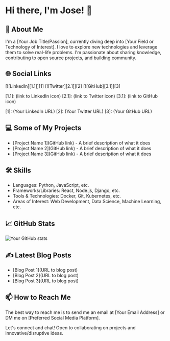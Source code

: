 # Hi there, I'm Jose! 👋

## 🚀 About Me
I'm a [Your Job Title/Passion], currently diving deep into [Your Field or Technology of Interest]. I love to explore new technologies and leverage them to solve real-life problems. I'm passionate about sharing knowledge, contributing to open source projects, and building community.

## 🌐 Social Links
[![LinkedIn][1.1]][1]
[![Twitter][2.1]][2]
[![GitHub][3.1]][3]

[1.1]: (link to LinkedIn icon)
[2.1]: (link to Twitter icon)
[3.1]: (link to GitHub icon)

[1]: (Your LinkedIn URL)
[2]: (Your Twitter URL)
[3]: (Your GitHub URL)

## 💻 Some of My Projects
- [Project Name 1](GitHub link) - A brief description of what it does
- [Project Name 2](GitHub link) - A brief description of what it does
- [Project Name 3](GitHub link) - A brief description of what it does

## 🛠 Skills
- Languages: Python, JavaScript, etc.
- Frameworks/Libraries: React, Node.js, Django, etc.
- Tools & Technologies: Docker, Git, Kubernetes, etc.
- Areas of Interest: Web Development, Data Science, Machine Learning, etc.

## 📈 GitHub Stats
![Your GitHub stats](https://github-readme-stats.vercel.app/api?username=yourusername&show_icons=true&theme=radical)

## ✍️ Latest Blog Posts
- [Blog Post 1](URL to blog post)
- [Blog Post 2](URL to blog post)
- [Blog Post 3](URL to blog post)

## 📫 How to Reach Me
The best way to reach me is to send me an email at [Your Email Address] or DM me on [Preferred Social Media Platform].

Let's connect and chat! Open to collaborating on projects and innovative/disruptive ideas.

